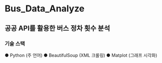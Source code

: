 # Bus_Data_Analyze

## 공공 API를 활용한 버스 정차 횟수 분석

### 기술 스택
  ● Python (주 언어)
  ● BeautifulSoup (XML 크롤링)
  ● Matplot (그래프 시각화)

